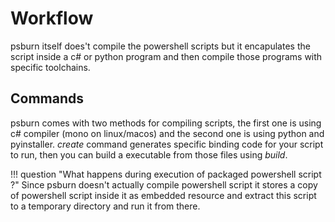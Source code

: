 # Workflow

psburn itself does't compile the powershell scripts but it encapulates the script inside a c# or python program and then compile those programs with specific toolchains.

## Commands

psburn comes with two methods for compiling scripts, the first one is using c# compiler (mono on linux/macos) and the second one is using python and pyinstaller. *create* command generates specific binding code for your script to run, then you can build a executable from those files using *build*.

!!! question "What happens during execution of packaged powershell script ?"
	Since psburn doesn't actually compile powershell script it stores a copy of powershell script inside it as embedded resource and extract this script to a temporary directory and run it from there.
